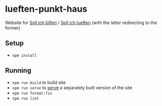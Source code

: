 # lueften-punkt-haus

Website for [Soll ich lüften](https://lüften.haus) / [Soll ich lueften](https://lueften.haus) (with the latter redirecting to the former)

## Setup

- `npm install`

## Running

- `npm run build` to build site
- `npm run serve` to [serve](http://localhost:5055) a separately built version of the site
- `npm run format:fix`
- `npm run lint`
